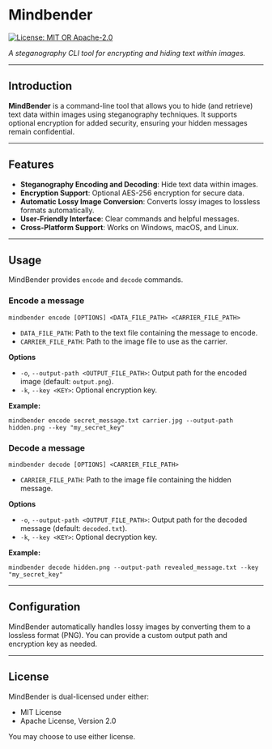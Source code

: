 
# Mindbender

[![License: MIT OR Apache-2.0](https://img.shields.io/badge/license-MIT%2FApache--2.0-blue.svg)](#license)

*A steganography CLI tool for encrypting and hiding text within images.*

---

## Introduction

**MindBender** is a command-line tool that allows you to hide (and retrieve) text data within images using steganography techniques. It supports optional encryption for added security, ensuring your hidden messages remain confidential.

---

## Features

- **Steganography Encoding and Decoding**: Hide text data within images.
- **Encryption Support**: Optional AES-256 encryption for secure data.
- **Automatic Lossy Image Conversion**: Converts lossy images to lossless formats automatically.
- **User-Friendly Interface**: Clear commands and helpful messages.
- **Cross-Platform Support**: Works on Windows, macOS, and Linux.

---

## Usage

MindBender provides `encode` and `decode` commands.

### Encode a message
```
mindbender encode [OPTIONS] <DATA_FILE_PATH> <CARRIER_FILE_PATH>
```
- `DATA_FILE_PATH`: Path to the text file containing the message to encode.
- `CARRIER_FILE_PATH`: Path to the image file to use as the carrier.

**Options**
-   `-o`, `--output-path <OUTPUT_FILE_PATH>`: Output path for the encoded image (default: `output.png`).
-   `-k`, `--key <KEY>`: Optional encryption key.

**Example:**
```
mindbender encode secret_message.txt carrier.jpg --output-path hidden.png --key "my_secret_key"
```

### Decode a message
```
mindbender decode [OPTIONS] <CARRIER_FILE_PATH>
```
- `CARRIER_FILE_PATH`: Path to the image file containing the hidden message.

**Options**
-   `-o`, `--output-path <OUTPUT_FILE_PATH>`: Output path for the decoded message (default: `decoded.txt`).
-   `-k`, `--key <KEY>`: Optional decryption key.

**Example:**
```
mindbender decode hidden.png --output-path revealed_message.txt --key "my_secret_key"
```

---

## Configuration
MindBender automatically handles lossy images by converting them to a lossless format (PNG). You can provide a custom output path and encryption key as needed.

---

## License

MindBender is dual-licensed under either:

-   MIT License
-   Apache License, Version 2.0

You may choose to use either license.
